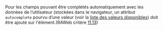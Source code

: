 Pour les champs pouvant être complétés automatiquement avec les données de l’utilisateur (stockées dans le navigateur, un attribut `autocomplete` pourvu d’une valeur (voir la [liste des valeurs disponibles](https://developer.mozilla.org/fr/docs/Web/HTML/Attributes/autocomplete)) doit être ajouté sur l'élément.(RAWeb critère [11.13](https://accessibilite.public.lu/fr/raweb1/criteres.html#crit-11-13))